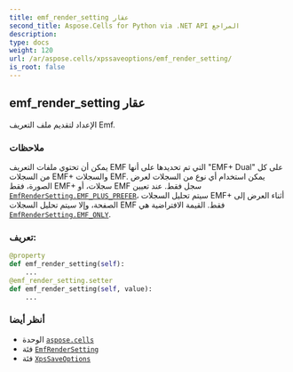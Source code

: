 ```yaml
---
title: emf_render_setting عقار
second_title: Aspose.Cells for Python via .NET API المراجع
description:
type: docs
weight: 120
url: /ar/aspose.cells/xpssaveoptions/emf_render_setting/
is_root: false
---
```

##  emf_render_setting عقار

الإعداد لتقديم ملف التعريف Emf.

###  ملاحظات

 يمكن أن تحتوي ملفات التعريف EMF التي تم تحديدها على أنها "EMF+ Dual" على كل من السجلات EMF+ والسجلات EMF.
يمكن استخدام أي نوع من السجلات لعرض الصورة، فقط EMF+ سجلات، أو EMF سجل فقط.
عند تعيين [`EmfRenderSetting.EMF_PLUS_PREFER`](/cells/python-net/ar/aspose.cells/emfrendersetting#EMF_PLUS_PREFER)، سيتم تحليل السجلات EMF+ أثناء العرض إلى الصفحة، وإلا سيتم تحليل السجلات EMF فقط.
القيمة الافتراضية هي [`EmfRenderSetting.EMF_ONLY`](/cells/python-net/ar/aspose.cells/emfrendersetting#EMF_ONLY).
###  تعريف:
```python
@property
def emf_render_setting(self):
    ...
@emf_render_setting.setter
def emf_render_setting(self, value):
    ...
```

###  أنظر أيضا
* الوحدة [`aspose.cells`](../../)
* فئة [`EmfRenderSetting`](/cells/python-net/ar/aspose.cells/emfrendersetting)
* فئة [`XpsSaveOptions`](/cells/python-net/ar/aspose.cells/xpssaveoptions)
